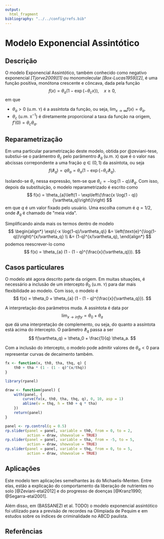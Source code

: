 ```yaml
---
output:
  html_fragment
bibliography: "../../config/refs.bib"
---
```


# Modelo Exponencial Assintótico

## Descrição

O modelo Exponencial Assintótico, também conhecido como negativo exponencial
 <cite>[Tjorve2009][1]</cite> ou monomolecular <cite>[Box-Lucas1959][2]</cite>,
é uma função positiva, monótona crescente e côncava, dada pela função
$$
  f(x) = \theta_{a}(1 - \exp\{-\theta_{c}x\}), \quad x \geq 0,
$$
em que

  * $\theta_{a} > 0$ (u.m. $\texttt{Y}$) é a assíntota da função, ou
    seja, $\lim_{x \to \infty} f(x) = \theta_a$.
  * $\theta_{c}$ (u.m. $\texttt{X}^{-1})$ é diretamente proporcional a
    taxa da função na origem, $f'(0) = \theta_c \theta_a$.

## Reparametrização

Em uma particular parametrização deste modelo, obtida por @zeviani-tese,
substiui-se o parâmentro $\theta_c$ pelo parâmentro $\vartheta_q$
(u.m. $\texttt{X}$) que é o valor nas abcissas correpondente a uma
fração $q \in (0, 1)$ da assíntota, ou seja
$$
  f(\vartheta_q) = q \theta_a =
    \theta_a (1 - \exp\{-\theta_c \vartheta_q\}.
$$

Isolando-se $\theta_c$ nessa expressão, tem-se que $\theta_c =
-\log(1-q)/\vartheta_q$. Com isso, depois da substituição, o modelo
reparametrizado é escrito como
$$
  f(x) = \theta_{a}\left(1 - \exp\left\{\frac{x
    \log(1 - q)}{\vartheta_q}\right\}\right)
$$
em que $q$ é um valor fixado pelo usuário. Uma escolha comum é $q =
1/2$, onde $\vartheta_q$ é chamado de "meia vida".

Simplificando ainda mais os termos dentro de modelo
$$
\begin{align*}
\exp\{-x \log(1-q)/\vartheta_q\} &=
  \left(\text{e}^{\log(1-q)}\right)^{x/\vartheta_q} \\
 &= (1-q)^{x/\vartheta_q},
\end{align*}
$$
podemos reescrever-lo como
$$
  f(x) = \theta_{a} (1 - (1 - q)^{\frac{x}{\vartheta_q}}).
$$

## Casos particulares

O modelo até agora descrito parte da origem. Em muitas situações, é
necessário a inclusão de um intercepto $\theta_0$ (u.m. $\texttt{Y}$)
para dar mais flexibilidade ao modelo. Com isso, o modelo é
$$
  f(x) = \theta_0 + \theta_{a} (1 - (1 - q)^{\frac{x}{\vartheta_q}}).
$$

A interpretação dos parâmetros muda. A assíntota é data por
$$
  \lim_{x \to infty} = \theta_0 + \theta_a
$$
que dá uma interpretação de complemento, ou seja, do quanto a assíntota
está acima do intercepto. O parâmetro $\vartheta_q$ passa a ser
$$
  f(\vartheta_q) = \theta_0 + \frac{1}{q} \theta_a.
$$

Com a inclusão do intercepto, o modelo pode admitir valores de $\theta_a
< 0$ para representar curvas de decaimento também.

```r
fx <- function(x, th0, tha, thq, q) {
    th0 + tha * (1 - (1 - q)^(x/thq))
}

library(rpanel)

draw <- function(panel) {
    with(panel, {
        curve(fx(x, th0, tha, thq, q), 0, 10, asp = 1)
        abline(v = thq, h = th0 + q * tha)
    })
    return(panel)
}

panel <- rp.control(q = 0.5)
rp.slider(panel = panel, variable = th0, from = 0, to = 2,
          action = draw, showvalue = TRUE)
rp.slider(panel = panel, variable = tha, from = -5, to = 5,
          action = draw, showvalue = TRUE)
rp.slider(panel = panel, variable = thq, from = 0, to = 5,
          action = draw, showvalue = TRUE)
```

## Aplicações

Este modelo tem aplicações semelhantes às do Michaelis-Menten. Entre
elas, estão a explicação do comportamento da liberação de nutrientes no
solo [@Zeviani-etal2012] e do progresso de doenças
[@Kranz1990; @Segarra-etal2001].

Além disso, em (BASSANEZI et al. TODO) o modelo exponencial assintótico
foi utilizado para a previsão de recordes na Olímpiada de Pequim e em
estudos sobre os índices de criminalidade no ABCD paulista.

## Referências
